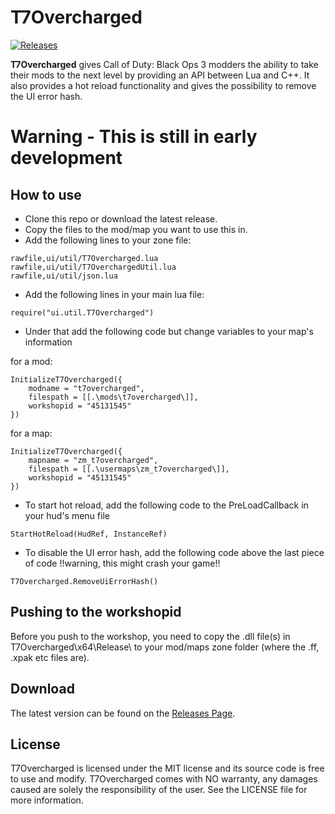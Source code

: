 # T7Overcharged
[![Releases](https://img.shields.io/github/downloads/JariKCoding/T7Overcharged/total.svg)](https://github.com/JariKCoding/T7Overcharged/)

**T7Overcharged** gives Call of Duty: Black Ops 3 modders the ability to take their mods to the next level by providing an API between Lua and C++. It also provides a hot reload functionality and gives the possibility to remove the UI error hash.

# Warning - This is still in early development

## How to use
- Clone this repo or download the latest release.
- Copy the files to the mod/map you want to use this in.
- Add the following lines to your zone file:
```
rawfile,ui/util/T7Overcharged.lua
rawfile,ui/util/T7OverchargedUtil.lua
rawfile,ui/util/json.lua
```
- Add the following lines in your main lua file:
```
require("ui.util.T7Overcharged")
```
- Under that add the following code but change variables to your map's information

for a mod:
```
InitializeT7Overcharged({
	modname = "t7overcharged",
	filespath = [[.\mods\t7overcharged\]],
	workshopid = "45131545"
})
```
for a map:
```
InitializeT7Overcharged({
	mapname = "zm_t7overcharged",
	filespath = [[.\usermaps\zm_t7overcharged\]],
	workshopid = "45131545"
})
```
- To start hot reload, add the following code to the PreLoadCallback in your hud's menu file
```
StartHotReload(HudRef, InstanceRef)
```
- To disable the UI error hash, add the following code above the last piece of code !!warning, this might crash your game!!
```
T7Overcharged.RemoveUiErrorHash()
```

## Pushing to the workshopid

Before you push to the workshop, you need to copy the .dll file(s) in T7Overcharged\x64\Release\ to your mod/maps zone folder (where the .ff, .xpak etc files are).

## Download

The latest version can be found on the [Releases Page](https://github.com/JariKCoding/T7Overcharged/releases).

## License 

T7Overcharged is licensed under the MIT license and its source code is free to use and modify. T7Overcharged comes with NO warranty, any damages caused are solely the responsibility of the user. See the LICENSE file for more information.